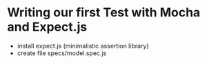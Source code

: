 # Writing our first Test with Mocha and Expect.js

* install expect.js (minimalistic assertion library)
* create file specs/model.spec.js
